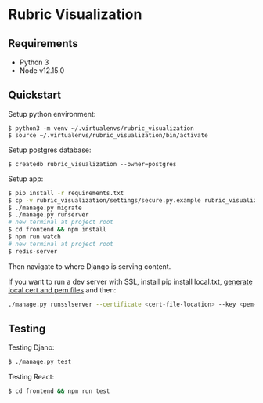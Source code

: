 # Rubric Visualization

## Requirements
- Python 3
- Node v12.15.0

## Quickstart

Setup python environment:

```
$ python3 -m venv ~/.virtualenvs/rubric_visualization
$ source ~/.virtualenvs/rubric_visualization/bin/activate
```

Setup postgres database:

```
$ createdb rubric_visualization --owner=postgres
```

Setup app:

```sh
$ pip install -r requirements.txt
$ cp -v rubric_visualization/settings/secure.py.example rubric_visualization/settings/secure.py
$ ./manage.py migrate
$ ./manage.py runserver
# new terminal at project root
$ cd frontend && npm install
$ npm run watch
# new terminal at project root
$ redis-server
```
Then navigate to where Django is serving content.

If you want to run a dev server with SSL, install pip install local.txt, [generate
local cert and pem files](https://woile.github.io/posts/local-https-development-in-python-with-mkcert/) and then:

```sh
./manage.py runsslserver --certificate <cert-file-location> --key <pem-file-location>
```


## Testing

Testing Djano:

```sh
$ ./manage.py test
```

Testing React:
```sh
$ cd frontend && npm run test
```
